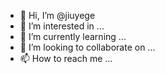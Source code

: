 - 👋 Hi, I’m @jiuyege
- 👀 I’m interested in ...
- 🌱 I’m currently learning ...
- 💞️ I’m looking to collaborate on ...
- 📫 How to reach me ...

<!---
jiuyege/jiuyege is a ✨ special ✨ repository because its `README.md` (this file) appears on your GitHub profile.
You can click the Preview link to take a look at your changes.
--->
